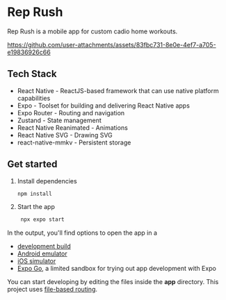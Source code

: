 # Rep Rush

Rep Rush is a mobile app for custom cadio home workouts.

https://github.com/user-attachments/assets/83fbc731-8e0e-4ef7-a705-e19836926c66

## Tech Stack
- React Native - ReactJS-based framework that can use native platform capabilities
- Expo - Toolset for building and delivering React Native apps
- Expo Router - Routing and navigation
- Zustand - State management
- React Native Reanimated - Animations
- React Native SVG - Drawing SVG
- react-native-mmkv - Persistent storage

## Get started

1. Install dependencies

   ```bash
   npm install
   ```

2. Start the app

   ```bash
    npx expo start
   ```

In the output, you'll find options to open the app in a

- [development build](https://docs.expo.dev/develop/development-builds/introduction/)
- [Android emulator](https://docs.expo.dev/workflow/android-studio-emulator/)
- [iOS simulator](https://docs.expo.dev/workflow/ios-simulator/)
- [Expo Go](https://expo.dev/go), a limited sandbox for trying out app development with Expo

You can start developing by editing the files inside the **app** directory. This project uses [file-based routing](https://docs.expo.dev/router/introduction).
